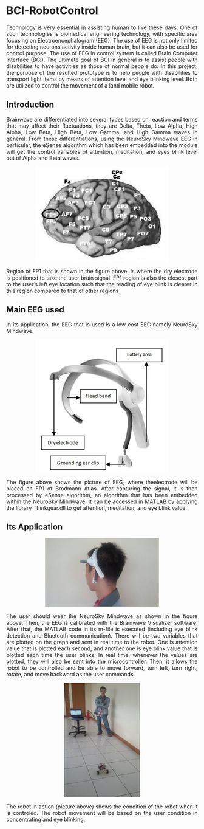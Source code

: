 # BCI-RobotControl

<p align="justify">
    Technology is very essential in assisting human to live these days. One of such technologies is biomedical engineering technology, with specific area focusing on Electroencephalogram (EEG). The use of EEG is not only limited for detecting neurons activity inside human brain, but it can also be used for control purpose. The use of EEG in control system is called Brain Computer Interface (BCI). The ultimate goal of BCI in general is to assist people with disabilities to have activities as those of normal people do. In this project, the purpose of the resulted prototype is to help people with disabilities to transport light items by means of attention level and eye blinking level. Both are utilized to
    control the movement of a land mobile robot.
</p>

## Introduction

<p align="justify">
    Brainwave are differentiated into several types based on reaction and terms that may affect their fluctuations, they are Delta, Theta, Low Alpha, High Alpha, Low Beta, High Beta, Low Gamma, and High Gamma waves in general. From these differentiations, using the NeuroSky Mindwave EEG in particular, the eSense algorithm which has been embedded into the module will get the control variables of attention, meditation, and eyes blink level out of Alpha and Beta waves. 
</p>


<p align="center">
    <img width="350" height="250" src="FP1.jpg">
</p>

<p align="justify">
Region of FP1 that is shown in the figure above. is where the dry electrode is positioned to take the user brain signal. FP1 region is also the closest part to the user’s left eye location such that the reading of eye blink is clearer in this region compared to that of other regions
</p>

## Main EEG used

<p align="justify">
    In its application, the EEG that is used is a low cost EEG namely NeuroSky Mindwave.
</p>

<p align="center">
    <img width="350" height="350" src="UsedEEG.jpg">
</p>

<p align="justify">
    The figure above shows the picture of EEG, where theelectrode will be placed on FP1 of Brodmann Atlas. After capturing the signal, it is then processed by eSense algorithm, an algorithm that has been embedded within the NeuroSky Mindwave. It can
    be accessed in MATLAB by applying the library Thinkgear.dll to get attention, meditation, and eye blink value
</p>

## Its Application

<p align="center">
    <img width="300" height="180" src="218406.jpg">
</p>

<p align="justify">
    The user should wear the NeuroSky Mindwave as shown in the figure above. Then, the EEG is calibrated with the Brainwave Visualizer software. After that, the MATLAB code in its m-file is executed (including eye blink detection and Bluetooth communication). There will be two variables that are plotted on the
    graph and sent in real time to the robot. One is attention value that is plotted each second, and another one is eye blink value that is plotted each
    time the user blinks. 
    In real time, whenever the values are plotted, they will also be sent into the microcontroller. Then, it allows the robot to be controlled and be able to
    move forward, turn left, turn right, rotate, and move backward as the user commands.
</p>

<p align="center">
    <img height="300" width="200" src="218405.jpg">
</p>

<p align="justify">
    The robot in action (picture above) shows the condition of the robot when it is
    controled. The robot movement will be based on the user condition in concentrating and eye blinking. 
</p>

